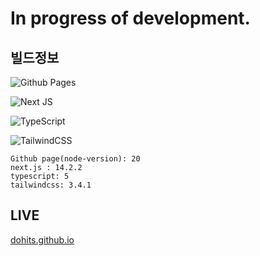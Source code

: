 # In progress of development.

## 빌드정보

<div className="flex flex-wrap">

  ![Github Pages](https://img.shields.io/badge/github%20pages-121013?style=for-the-badge&logo=github&logoColor=white)
  
  ![Next JS](https://img.shields.io/badge/Next-black?style=for-the-badge&logo=next.js&logoColor=white) 
  
  ![TypeScript](https://img.shields.io/badge/typescript-%23007ACC.svg?style=for-the-badge&logo=typescript&logoColor=white)

  ![TailwindCSS](https://img.shields.io/badge/tailwindcss-%2338B2AC.svg?style=for-the-badge&logo=tailwind-css&logoColor=white)

</div>

```text
Github page(node-version): 20
next.js : 14.2.2
typescript: 5
tailwindcss: 3.4.1
```

## LIVE

[dohits.github.io](https://dohits.github.io)